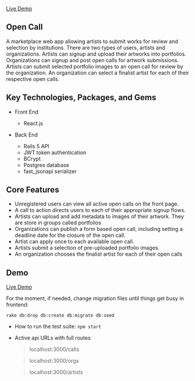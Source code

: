 
[Live Demo](https://glacial-falls-33377.herokuapp.com/)

## Open Call

A marketplace web app allowing artists to submit works for review and selection by institutions. There are two types of users, artists and organizations. Artists can signup and upload their artworks into portfolios. Organizations can signup and post open calls for artwork submissions. Artists can submit selected portfolio images to an open call for review by the organization. An organization can select a finalist artist for each of their respective open calls.


## Key Technologies, Packages, and Gems

* Front End

  * React.js

* Back End

  * Rails 5 API
  * JWT token authentication
  * BCrypt
  * Postgres database
  * fast_jsonapi serializer


## Core Features

* Unregistered users can view all active open calls on the front page.
* A call to action directs users to each of their appropriate signup flows. 
* Artists can upload and add metadata to images of their artwork. They are store in groups called portfolios
* Organizations can publish a form based open call, including setting a deadline date for the closure of the open call.
* Artist can apply once to each available open call.
* Artists submit a selection of pre-uploaded portfolio images.
* An organization chooses the finalist artist for each of their open calls

## Demo

[Live Demo](https://glacial-falls-33377.herokuapp.com/)



 

For the moment, if needed, change migration files until things get busy in frontend: 
```
rake db:drop db:create db:migrate db:seed
```
* How to run the test suite:
```npm start```

* Active api URLs with full routes

   > localhost:3000/calls
   
   > localhost:3000/orgs

   > localhost:3000/artists
   

